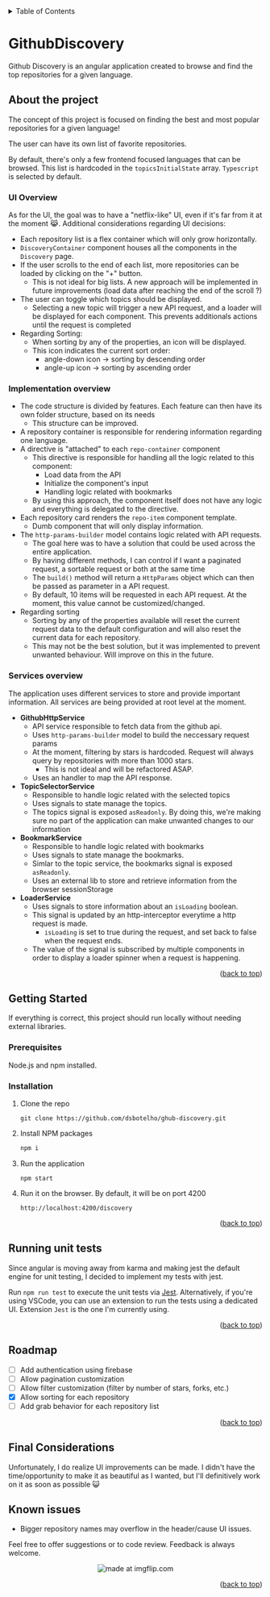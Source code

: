 <a name="readme-top"></a>
<br />

<!-- TABLE OF CONTENTS -->
<details>
  <summary>Table of Contents</summary>
  <ol>
    <li>
      <a href="#about-the-project">About The Project</a>
      <ul>
        <li><a href="#ui-overview">UI overview</a></li>
        <li><a href="#implementation-overview">Implementation overview</a></li>
        <li><a href="#services-overview">Services overview</a></li>
      </ul>
    </li>
    <li>
      <a href="#getting-started">Getting Started</a>
      <ul>
        <li><a href="#prerequisites">Prerequisites</a></li>
        <li><a href="#installation">Installation</a></li>
      </ul>
    </li>
    <li><a href="#running-unit-tests">Unit tests</a></li>
    <li><a href="#roadmap">Roadmap</a></li>
    <li><a href="#final-considerations">Final considerations</a></li>
    <li><a href="#known-issues">Known issues</a></li>
  </ol>
</details>

# GithubDiscovery

Github Discovery is an angular application created to browse and find the top repositories for a given language.

## About the project

The concept of this project is focused on finding the best and most popular repositories for a given language!

The user can have its own list of favorite repositories.

By default, there's only a few frontend focused languages that can be browsed. This list is hardcoded in the `topicsInitialState` array. `Typescript` is selected by default.

### UI Overview

As for the UI, the goal was to have a "netflix-like" UI, even if it's far from it at the moment :joy_cat:. Additional considerations regarding UI decisions:

- Each repository list is a flex container which will only grow horizontally.
- `DiscoveryContainer` component houses all the components in the `Discovery` page.
- If the user scrolls to the end of each list, more repositories can be loaded by clicking on the "+" button.
  - This is not ideal for big lists. A new approach will be implemented in future improvements (load data after reaching the end of the scroll ?)
- The user can toggle which topics should be displayed.
  - Selecting a new topic will trigger a new API request, and a loader will be displayed for each component. This prevents additionals actions until the request is completed
- Regarding Sorting:
  - When sorting by any of the properties, an icon will be displayed.
  - This icon indicates the current sort order:
    - angle-down icon -> sorting by descending order
    - angle-up icon -> sorting by ascending order

### Implementation overview

- The code structure is divided by features. Each feature can then have its own folder structure, based on its needs
  - This structure can be improved.
- A repository container is responsible for rendering information regarding one language.
- A directive is "attached" to each `repo-container` component
  - This directive is responsible for handling all the logic related to this component:
    - Load data from the API
    - Initialize the component's input
    - Handling logic related with bookmarks
  - By using this approach, the component itself does not have any logic and everything is delegated to the directive.
- Each repository card renders the `repo-item` component template.
  - Dumb component that will only display information.
- The `http-params-builder` model contains logic related with API requests.
  - The goal here was to have a solution that could be used across the entire application.
  - By having different methods, I can control if I want a paginated request, a sortable request or both at the same time
  - The `build()` method will return a `HttpParams` object which can then be passed as parameter in a API request.
  - By default, 10 items will be requested in each API request. At the moment, this value cannot be customized/changed.
- Regarding sorting
  - Sorting by any of the properties available will reset the current request data to the default configuration and will also reset the current data for each repository.
  - This may not be the best solution, but it was implemented to prevent unwanted behaviour. Will improve on this in the future.

### Services overview

The application uses different services to store and provide important information. All services are being provided at root level at the moment.

- **GithubHttpService**
  - API service responsible to fetch data from the github api.
  - Uses `http-params-builder` model to build the neccessary request params
  - At the moment, filtering by stars is hardcoded. Request will always query by repositories with more than 1000 stars.
    - This is not ideal and will be refactored ASAP.
  - Uses an handler to map the API response.
- **TopicSelectorService**
  - Responsible to handle logic related with the selected topics
  - Uses signals to state manage the topics.
  - The topics signal is exposed `asReadonly`. By doing this, we're making sure no part of the application can make unwanted changes to our information
- **BookmarkService**
  - Responsible to handle logic related with bookmarks
  - Uses signals to state manage the bookmarks.
  - Simlar to the topic service, the bookmarks signal is exposed `asReadonly`.
  - Uses an external lib to store and retrieve information from the browser sessionStorage
- **LoaderService**
  - Uses signals to store information about an `isLoading` boolean.
  - This signal is updated by an http-interceptor everytime a http request is made.
    - `isLoading` is set to true during the request, and set back to false when the request ends.
  - The value of the signal is subscribed by multiple components in order to display a loader spinner when a request is happening.

<p align="right">(<a href="#readme-top">back to top</a>)</p>

## Getting Started

If everything is correct, this project should run locally without needing external libraries.

### Prerequisites

Node.js and npm installed.

### Installation

1. Clone the repo
   ```
   git clone https://github.com/dsbotelho/ghub-discovery.git
   ```
2. Install NPM packages
   ```sh
   npm i
   ```
3. Run the application
   ```
   npm start
   ```
4. Run it on the browser. By default, it will be on port 4200
   ```
   http://localhost:4200/discovery
   ```

<p align="right">(<a href="#readme-top">back to top</a>)</p>

## Running unit tests

Since angular is moving away from karma and making jest the default engine for unit testing, I decided to implement my tests with jest.

Run `npm run test` to execute the unit tests via [Jest](https://github.com/thymikee/jest-preset-angular).
Alternatively, if you're using VSCode, you can use an extension to run the tests using a dedicated UI. Extension `Jest` is the one I'm currently using.

<p align="right">(<a href="#readme-top">back to top</a>)</p>

## Roadmap

- [ ] Add authentication using firebase
- [ ] Allow pagination customization
- [ ] Allow filter customization (filter by number of stars, forks, etc.)
- [x] Allow sorting for each repository
- [ ] Add grab behavior for each repository list

<p align="right">(<a href="#readme-top">back to top</a>)</p>

## Final Considerations

Unfortunately, I do realize UI improvements can be made. I didn't have the time/opportunity to make it as beautiful as I wanted, but I'll definitively work on it as soon as possible :smiley_cat:

## Known issues

- Bigger repository names may overflow in the header/cause UI issues.

Feel free to offer suggestions or to code review. Feedback is always welcome.

<div align="center"><img src="https://i.imgflip.com/8ar7ce.jpg" title="made at imgflip.com"/></div>

<p align="right">(<a href="#readme-top">back to top</a>)</p>
